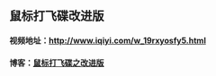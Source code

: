 ## 鼠标打飞碟改进版

#### 视频地址：http://www.iqiyi.com/w_19rxyosfy5.html
#### 博客：[鼠标打飞碟之改进版](https://dukecheung.github.io/2018/04/24/Unity-3D-%E9%BC%A0%E6%A0%87%E6%89%93%E9%A3%9E%E7%A2%9F%E4%B9%8B%E6%94%B9%E8%BF%9B%E7%89%88/)
